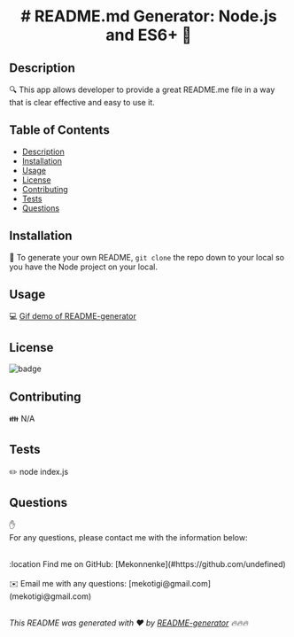 
<h1 align="center"># README.md Generator: Node.js and ES6+ 👋</h1>


## Description
🔍 This app allows developer to provide a great README.me file in a way that is clear effective and easy to use it. 

## Table of Contents
- [Description](#description)
- [Installation](#installation)
- [Usage](#usage)
- [License](#license)
- [Contributing](#contributing)
- [Tests](#tests)
- [Questions](#questions)

## Installation
💾 To generate your own README, `git clone` the repo down to your local so you have the Node project on your local. 

## Usage
💻 [Gif demo of README-generator](readme-demo.gif)

## License
![badge](https://img.shields.io/badge/license-APPACHE-brightgreen)
<br />


## Contributing
👪 N/A

## Tests
✏️ node index.js

## Questions
✋ <br />
For any questions, please contact me with the information below:
 
<br />
 :location Find me on GitHub: [Mekonnenke](#https://github.com/undefined)<br />
<br />
✉️ Email me with any questions: [mekotigi@gmail.com](mekotigi@gmail.com)<br /><br />

_This README was generated with ❤️ by [README-generator](https://github.com/Mekonnenke/Node_js_challenege/blob/main/README.md) 🔥🔥🔥_
  